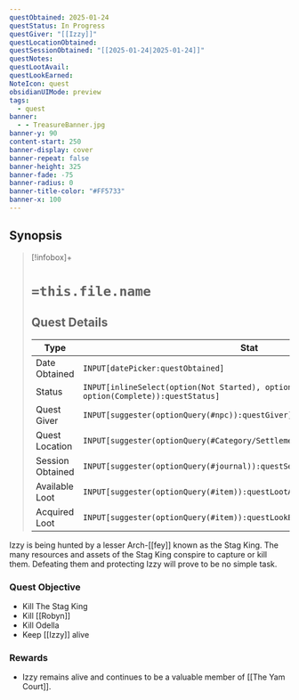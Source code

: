 ```yaml
---
questObtained: 2025-01-24
questStatus: In Progress
questGiver: "[[Izzy]]"
questLocationObtained: 
questSessionObtained: "[[2025-01-24|2025-01-24]]"
questNotes: 
questLootAvail: 
questLookEarned: 
NoteIcon: quest
obsidianUIMode: preview
tags:
  - quest
banner:
  - - TreasureBanner.jpg
banner-y: 90
content-start: 250
banner-display: cover
banner-repeat: false
banner-height: 325
banner-fade: -75
banner-radius: 0
banner-title-color: "#FF5733"
banner-x: 100
---
```


## Synopsis

> [!infobox]+
> # `=this.file.name`
> ## Quest Details
> Type |  Stat |
> ---|---|
> Date Obtained | `INPUT[datePicker:questObtained]` |
> Status | `INPUT[inlineSelect(option(Not Started), option(In Progress), option(Complete)):questStatus]` |
> Quest Giver | `INPUT[suggester(optionQuery(#npc)):questGiver]` |
> Quest Location | `INPUT[suggester(optionQuery(#Category/Settlement)):questLocationObtained]` |
> Session Obtained | `INPUT[suggester(optionQuery(#journal)):questSessionObtained]` |
> Available Loot | `INPUT[suggester(optionQuery(#item)):questLootAvail]` |
> Acquired Loot | `INPUT[suggester(optionQuery(#item)):questLookEarned]` |

Izzy is being hunted by a lesser Arch-[[fey]] known as the Stag King. The many resources and assets of the Stag King  conspire to capture or kill them. Defeating them and protecting Izzy will prove to be no simple task.

### Quest Objective

- Kill The Stag King
- Kill [[Robyn]]
- Kill Odella
- Keep [[Izzy]] alive

### Rewards

- Izzy remains alive and continues to be a valuable member of [[The Yam Court]].
